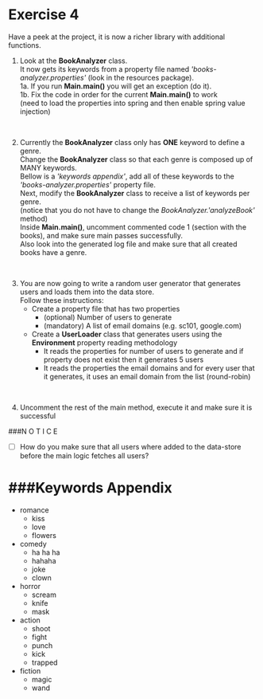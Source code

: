 
Exercise 4
==========

Have a peek at the project, it is now a richer library with additional functions.
<br/>

1. Look at the **BookAnalyzer** class. <br/>
   It now gets its keywords from a property file named *'books-analyzer.properties'* (look in the resources package).<br/>
1a. If you run **Main.main()** you will get an exception (do it).<br/>
1b. Fix the code in order for the current **Main.main()** to work<br/>
    (need to load the properties into spring and then enable spring value injection)
<br/>

2. Currently the **BookAnalyzer** class only has **ONE** keyword to define a genre.<br/>
   Change the **BookAnalyzer** class so that each genre is composed up of MANY keywords.<br/>
   Bellow is a *'keywords appendix'*, add all of these keywords to the *'books-analyzer.properties'* property file.<br/>
   Next, modify the **BookAnalyzer** class to receive a list of keywords per genre.<br/>
   (notice that you do not have to change the *BookAnalyzer.'analyzeBook'* method)<br/>
   Inside **Main.main()**, uncomment commented code 1 (section with the books), and make sure main passes successfully.<br/>
   Also look into the generated log file and make sure that all created books have a genre.
<br/>

3. You are now going to write a random user generator that generates users and loads them into the data store.<br/>
   Follow these instructions:<br/>
    - Create a property file that has two properties
      - (optional) Number of users to generate
      - (mandatory) A list of email domains (e.g. sc101, google.com)
    - Create a **UserLoader** class that generates users using the **Environment** property reading methodology
      - It reads the properties for number of users to generate and if property does not exist then it generates 5 users
      - It reads the properties the email domains and for every user that it generates, it uses an email domain from the list (round-robin)
<br/>

4. Uncomment the rest of the main method, execute it and make sure it is successful

###N O T I C E
- [ ] How do you make sure that all users where added to the data-store before the main logic fetches all users?


###Keywords Appendix
====================
- romance
  - kiss
  - love
  - flowers
- comedy
  - ha ha ha
  - hahaha
  - joke
  - clown
- horror
  - scream
  - knife
  - mask
- action
  - shoot
  - fight
  - punch
  - kick
  - trapped
- fiction
  - magic
  - wand
